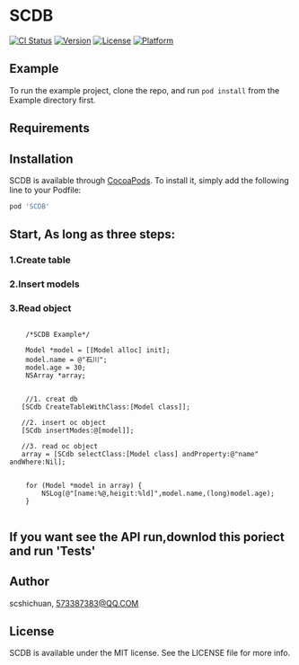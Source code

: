 # SCDB

[![CI Status](https://img.shields.io/travis/scshichuan/SCDB.svg?style=flat)](https://travis-ci.org/scshichuan/SCDB)
[![Version](https://img.shields.io/cocoapods/v/SCDB.svg?style=flat)](https://cocoapods.org/pods/SCDB)
[![License](https://img.shields.io/cocoapods/l/SCDB.svg?style=flat)](https://cocoapods.org/pods/SCDB)
[![Platform](https://img.shields.io/cocoapods/p/SCDB.svg?style=flat)](https://cocoapods.org/pods/SCDB)

## Example

To run the example project, clone the repo, and run `pod install` from the Example directory first.

## Requirements

## Installation



SCDB is available through [CocoaPods](https://cocoapods.org). To install
it, simply add the following line to your Podfile:

```ruby
pod 'SCDB'
```


## Start, As long as three steps:
### 1.Create table
### 2.Insert models
### 3.Read object


```

    /*SCDB Example*/
    
    Model *model = [[Model alloc] init];
    model.name = @"石川";
    model.age = 30;
    NSArray *array;
        

    //1. creat db
   [SCdb CreateTableWithClass:[Model class]];
        
   //2. insert oc object
   [SCdb insertModes:@[model]];
                         
   //3. read oc object
   array = [SCdb selectClass:[Model class] andProperty:@"name" andWhere:Nil];
        
        
    for (Model *model in array) {
        NSLog(@"[name:%@,heigit:%ld]",model.name,(long)model.age);
    }


```

## If you want see the API run,downlod this poriect and run 'Tests'


## Author

scshichuan, 573387383@QQ.COM

## License

SCDB is available under the MIT license. See the LICENSE file for more info.
